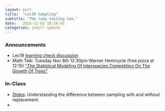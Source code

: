 ```yaml
---
layout: post
title:  "Lec20 Sampling"
subtitle: "The lady tasting tea."
date:   2016-11-02 10:10:45
categories: jekyll update
---
```




### Announcements

* Lec19 <a href = "{{ site.baseurl }}/assets/LC/randomness.html" target = "_blank">learning check discussion</a>
* Math Talk: Tuesday Nov 8th 12:30pm Warner Hemicycle (free pizza at 12:15) <a href = "http://rudeboybert.github.io/presentations/2016-11-01-math_chats.pdf" target = "_blank">"The Statistical Modeling Of Interspecies Competition On The Growth Of Trees"</a>



### In-Class

* <a href = "{{ site.baseurl }}/assets/3-Statistical_Inference/sampling.html" target = "_blank">Slides</a>: Understanding the difference between sampling with and without replacement.
* 
